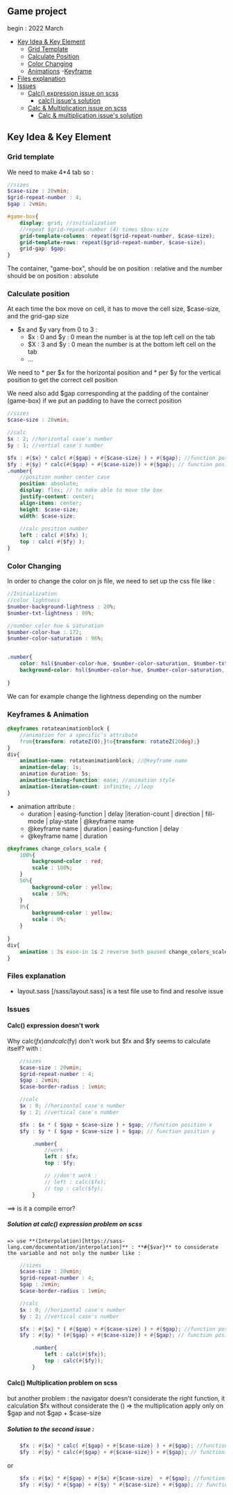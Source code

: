 ## Game project 
begin : 2022 March 

- [Key Idea & Key Element](#key-idea--key-element)
    - [Grid Template](#grid-template)
    - [Calculate Position](#calculate-position)
    - [Color Changing](#color-changing)
    - [Animations](#animation)
        -[Keyframe](#keyframe)
- [Files explanation](#files-explanation)
- [Issues](#issues)
    - [Calc() expression issue on scss](#calc-expression-doesnt-work)
        - [calc() issue's solution](#solution-at-calc-expression-problem-on-scss)
    - [Calc & Multiplication issue on scss](#calc-multiplication-problem-on-scss)
        - [Calc & multiplication issue's solution](#solution-to-the-second-issue)


## Key Idea & Key Element

### Grid template 
We need to make 4*4 tab so : 
````scss
//sizes
$case-size : 20vmin;
$grid-repeat-number : 4;
$gap : 2vmin;

#game-box{
    display: grid; //initialization
    //repeat $grid-repeat-number (4) times $box-size
    grid-template-columns: repeat($grid-repeat-number, $case-size);
    grid-template-rows: repeat($grid-repeat-number, $case-size);
    grid-gap: $gap;
}
````
The container, "game-box", should be on position : relative and the number should be on position : absolute 


### Calculate position 
At each time the box move on cell, it has to move the cell size, $case-size, and the grid-gap size
- $x and $y vary from 0 to 3 : 
    - $x : 0 and $y : 0 mean the number is at the top left cell on the tab 
    - $X : 3 and $y : 0 mean the number is at the bottom left cell on the tab
    - ... 

We need to * per $x for the horizontal position and * per $y for the vertical position to get the correct cell position 

We need also add $gap corresponding at the padding of the container (game-box) if we put an padding to have the correct position

````scss
//sizes
$case-size : 20vmin;

//calc
$x : 2; //horizontal case's number 
$y : 1; //vertial case's number

$fx : #{$x} * calc( #{$gap} + #{$case-size} ) + #{$gap}; //function position x
$fy : #{$y} * calc(#{$gap} + #{$case-size}) + #{$gap}; // function position y 
.number{
    //position number center case 
    position: absolute;
    display: flex; // to make able to move the box 
    justify-content: center;
    align-items: center;
    height: $case-size;
    width: $case-size;
    
    //calc position number
    left : calc( #{$fx} );
    top : calc( #{$fy} );
}
````

### Color Changing 
In order to change the color on js file, we need to set up the css file like : 
````scss
//Initialization 
//color lightness
$number-background-lightness : 20%;
$number-txt-lightness : 80%;

//number color hue & saturation
$number-color-hue : 172;
$number-color-saturation : 96%;


.number{
    color: hsl($number-color-hue, $number-color-saturation, $number-txt-lightness);
    background-color: hsl($number-color-hue, $number-color-saturation, $number-background-lightness);
            
}

````
We can for example change the lightness depending on the number


### Keyframes & Animation 
````scss
@keyframes rotateanimationblock {
    //animation for a specific's attribute
    from{transform: rotateZ(O);}to{transform: rotateZ(20deg);}
}
div{
    animation-name: rotateanimationblock; //@keyframe name
    animation-delay: 1s;
    animation duration: 5s; 
    animation-timing-function: ease; //animation style
    animation-iteration-count: infinite; //loop
}
````
- animation attribute : 
    - duration | easing-function | delay |iteration-count | direction | fill-mode | play-state | @keyframe name
    - @keyframe name | duration | easing-function | delay
    - @keyframe name | duration


````scss
@keyframes change_colors_scale {
    100%{
        background-color : red;
        scale : 100%;
    }
    50%{
        background-color : yellow;
        scale : 50%;
    }
    0%{
        background-color : yellow;
        scale : 0%;
    }
    
}
div{
    animation : 3s ease-in 1s 2 reverse both paused change_colors_scale;
}
````

### Files explanation 
- layout.sass [/sass/layout.sass] is a test file use to find and resolve issue


### Issues 
#### Calc() expression doesn't work
Why calc($fx) and calc($fy) don't work but $fx and $fy seems to calculate itself?
    with : 
```` scss
    //sizes
    $case-size : 20vmin;
    $grid-repeat-number : 4;
    $gap : 2vmin;
    $case-border-radius : 1vmin;

    //calc
    $x : 0; //horizontal case's number 
    $y : 2; //vertical case's number

    $fx : $x * ( $gap + $case-size ) + $gap; //function position x
    $fy : $y * ( $gap + $case-size ) + $gap; // function position y 

        .number{
            //work : 
            left : $fx;
            top : $fy;

            // //don't work : 
            // left : calc($fx);
            // top : calc($fy);
        }
````

==> is it a compile error? 

##### Solution at calc() expression problem on scss 
    => use **(Interpolation)[https://sass-lang.com/documentation/interpolation]** : **#{$var}** to considerate the variable and not only the number like : 
```` scss
    //sizes
    $case-size : 20vmin;
    $grid-repeat-number : 4;
    $gap : 2vmin;
    $case-border-radius : 1vmin;

    //calc
    $x : 0; //horizontal case's number 
    $y : 2; //vertical case's number

    $fx : #{$x} * ( #{$gap} + #{$case-size} ) + #{$gap}; //function position x
    $fy : #{$y} * (#{$gap} + #{$case-size}) + #{$gap}; // function position y 

        .number{
            left : calc(#{$fx});
            top : calc(#{$fy});
        }
````
#### Calc() Multiplication problem on scss
 but another problem : the navigator doesn't considerate the right function, it calculation $fx without considerate the () 
=> the multiplication apply only on $gap and not $gap + $case-size

##### Solution to the second issue : 
````scss
    $fx : #{$x} * calc( #{$gap} + #{$case-size} ) + #{$gap}; //function position x
    $fy : #{$y} * calc(#{$gap} + #{$case-size}) + #{$gap}; // function position y 
````
or 
````scss
    $fx : #{$x} * #{$gap} + #{$x} #{$case-size}  + #{$gap}; //function position x
    $fy : #{$y} * #{$gap} + #{$y} * #{$case-size} + #{$gap}; // function position y 
````